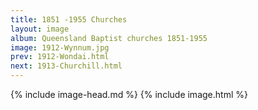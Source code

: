 ```yaml
---
title: 1851 -1955 Churches
layout: image
album: Queensland Baptist churches 1851-1955
image: 1912-Wynnum.jpg
prev: 1912-Wondai.html
next: 1913-Churchill.html
---
```

 {% include image-head.md %}
{% include image.html %}